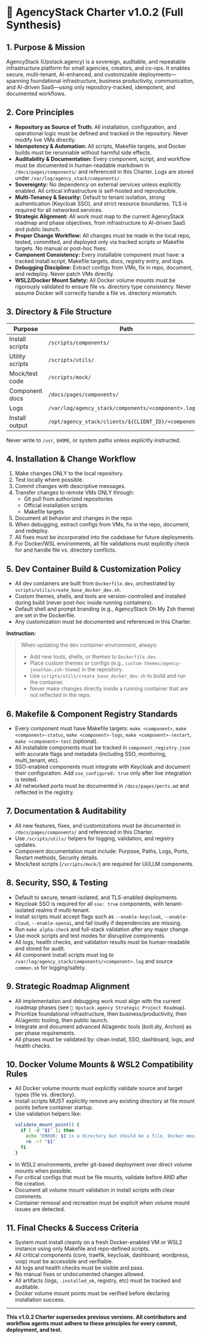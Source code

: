 # 🧠 AgencyStack Charter v1.0.2 (Full Synthesis)

## 1. Purpose & Mission
AgencyStack (Upstack.agency) is a sovereign, auditable, and repeatable infrastructure platform for small agencies, creators, and co-ops. It enables secure, multi-tenant, AI-enhanced, and customizable deployments—spanning foundational infrastructure, business productivity, communication, and AI-driven SaaS—using only repository-tracked, idempotent, and documented workflows.

## 2. Core Principles
- **Repository as Source of Truth:** All installation, configuration, and operational logic must be defined and tracked in the repository. Never modify live VMs directly.
- **Idempotency & Automation:** All scripts, Makefile targets, and Docker builds must be rerunnable without harmful side effects.
- **Auditability & Documentation:** Every component, script, and workflow must be documented in human-readable markdown in `/docs/pages/components/` and referenced in this Charter. Logs are stored under `/var/log/agency_stack/components/`.
- **Sovereignty:** No dependency on external services unless explicitly enabled. All critical infrastructure is self-hosted and reproducible.
- **Multi-Tenancy & Security:** Default to tenant isolation, strong authentication (Keycloak SSO), and strict resource boundaries. TLS is required for all networked services.
- **Strategic Alignment:** All work must map to the current AgencyStack roadmap and phase objectives, from infrastructure to AI-driven SaaS and public launch.
- **Proper Change Workflow:** All changes must be made in the local repo, tested, committed, and deployed only via tracked scripts or Makefile targets. No manual or post-hoc fixes.
- **Component Consistency:** Every installable component must have: a tracked install script, Makefile targets, docs, registry entry, and logs.
- **Debugging Discipline:** Extract configs from VMs, fix in repo, document, and redeploy. Never patch VMs directly.
- **WSL2/Docker Mount Safety:** All Docker volume mounts must be rigorously validated to ensure file vs. directory type consistency. Never assume Docker will correctly handle a file vs. directory mismatch.

## 3. Directory & File Structure
| Purpose | Path |
|--------|------|
| Install scripts | `/scripts/components/` |
| Utility scripts | `/scripts/utils/` |
| Mock/test code | `/scripts/mock/` |
| Component docs | `/docs/pages/components/` |
| Logs | `/var/log/agency_stack/components/<component>.log` |
| Install output | `/opt/agency_stack/clients/${CLIENT_ID}/<component>/` |

Never write to `/usr`, `$HOME`, or system paths unless explicitly instructed.

## 4. Installation & Change Workflow
1. Make changes ONLY to the local repository.
2. Test locally where possible.
3. Commit changes with descriptive messages.
4. Transfer changes to remote VMs ONLY through:
   - Git pull from authorized repositories
   - Official installation scripts
   - Makefile targets
5. Document all behavior and changes in the repo.
6. When debugging, extract configs from VMs, fix in the repo, document, and redeploy.
7. All fixes must be incorporated into the codebase for future deployments.
8. For Docker/WSL environments, all file validations must explicitly check for and handle file vs. directory conflicts.

## 5. Dev Container Build & Customization Policy
- All dev containers are built from `Dockerfile.dev`, orchestrated by `scripts/utils/create_base_docker_dev.sh`.
- Custom themes, shells, and tools are version-controlled and installed during build (never post-hoc inside running containers).
- Default shell and prompt branding (e.g., AgencyStack Oh My Zsh theme) are set in the Dockerfile.
- Any customization must be documented and referenced in this Charter.

**Instruction:**
> When updating the dev container environment, always:
> - Add new tools, shells, or themes to `Dockerfile.dev`.
> - Place custom themes or configs (e.g., `custom-themes/agency-jonathan.zsh-theme`) in the repository.
> - Use `scripts/utils/create_base_docker_dev.sh` to build and run the container.
> - Never make changes directly inside a running container that are not reflected in the repo.

## 6. Makefile & Component Registry Standards
- Every component must have Makefile targets: `make <component>`, `make <component>-status`, `make <component>-logs`, `make <component>-restart`, `make <component>-test` (optional).
- All installable components must be tracked in `component_registry.json` with accurate flags and metadata (including SSO, monitoring, multi_tenant, etc).
- SSO-enabled components must integrate with Keycloak and document their configuration. Add `sso_configured: true` only after live integration is tested.
- All networked ports must be documented in `/docs/pages/ports.md` and reflected in the registry.

## 7. Documentation & Auditability
- All new features, fixes, and customizations must be documented in `/docs/pages/components/` and referenced in this Charter.
- Use `/scripts/utils/` helpers for logging, validation, and registry updates.
- Component documentation must include: Purpose, Paths, Logs, Ports, Restart methods, Security details.
- Mock/test scripts (`/scripts/mock/`) are required for UI/LLM components.

## 8. Security, SSO, & Testing
- Default to secure, tenant-isolated, and TLS-enabled deployments.
- Keycloak SSO is required for all `sso: true` components, with tenant-isolated realms if multi-tenant.
- Install scripts must accept flags such as `--enable-keycloak`, `--enable-cloud`, `--enable-openai`, and fail loudly if dependencies are missing.
- Run `make alpha-check` and full-stack validation after any major change.
- Use mock scripts and test modes for disruptive components.
- All logs, health checks, and validation results must be human-readable and stored for audit.
- All component install scripts must log to `/var/log/agency_stack/components/<component>.log` and source `common.sh` for logging/safety.

## 9. Strategic Roadmap Alignment
- All implementation and debugging work must align with the current roadmap phases (see `🚀 Upstack.agency Strategic Project Roadmap`).
- Prioritize foundational infrastructure, then business/productivity, then AI/agentic tooling, then public launch.
- Integrate and document advanced AI/agentic tools (bolt.diy, Archon) as per phase requirements.
- All phases must be validated by: clean install, SSO, dashboard, logs, and health checks.

## 10. Docker Volume Mounts & WSL2 Compatibility Rules
- All Docker volume mounts must explicitly validate source and target types (file vs. directory).
- Install scripts MUST explicitly remove any existing directory at file mount points before container startup.
- Use validation helpers like:
  ```bash
  validate_mount_point() {
    if [ -d "$1" ]; then 
      echo "ERROR: $1 is a directory but should be a file. Docker mount will fail."
      rm -rf "$1"
    fi
  }
  ```
- In WSL2 environments, prefer git-based deployment over direct volume mounts when possible.
- For critical configs that must be file mounts, validate before AND after file creation.
- Document all volume mount validation in install scripts with clear comments.
- Container removal and recreation must be explicit when volume mount issues are detected.

## 11. Final Checks & Success Criteria
- System must install cleanly on a fresh Docker-enabled VM or WSL2 instance using only Makefile and repo-defined scripts.
- All critical components (core, traefik, keycloak, dashboard, wordpress, voip) must be accessible and verifiable.
- All logs and health checks must be visible and pass.
- No manual fixes or undocumented changes allowed.
- All artifacts (logs, `.installed_ok`, registry, etc) must be tracked and auditable.
- Docker volume mount points must be verified before declaring installation success.

---

**This v1.0.2 Charter supersedes previous versions. All contributors and workflow agents must adhere to these principles for every commit, deployment, and test.**
